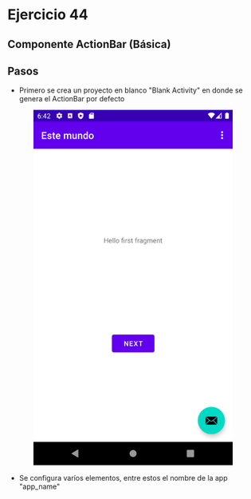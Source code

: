 # Ejercicio 44

## Componente ActionBar (Básica)


## Pasos

- Primero se crea un proyecto en blanco "Blank Activity" en donde se genera el ActionBar por defecto <br/>
<p align="center"><img src ="https://github.com/raul-tenorio/ejerciciosAndroid/blob/ejercicio44/app/src/assets/pantalla%20principal.png" width="400"/></p>

- Se configura varíos elementos, entre estos el nombre de la app "app_name"
